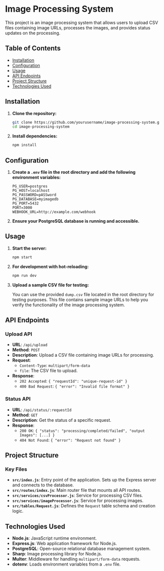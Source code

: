 # Image Processing System

This project is an image processing system that allows users to upload CSV files containing image URLs, processes the images, and provides status updates on the processing.

## Table of Contents

- [Installation](#installation)
- [Configuration](#configuration)
- [Usage](#usage)
- [API Endpoints](#api-endpoints)
- [Project Structure](#project-structure)
- [Technologies Used](#technologies-used)

## Installation

1. **Clone the repository:**

   ```sh
   git clone https://github.com/yourusername/image-processing-system.git
   cd image-processing-system
   ```

2. **Install dependencies:**

   ```sh
   npm install
   ```

## Configuration

1. **Create a `.env` file in the root directory and add the following environment variables:**

   ```env
   PG_USER=postgres
   PG_HOST=localhost
   PG_PASSWORD=pASSword
   PG_DATABASE=myimagedb
   PG_PORT=5432
   PORT=3000
   WEBHOOK_URL=http://example.com/webhook
   ```

2. **Ensure your PostgreSQL database is running and accessible.**

## Usage

1. **Start the server:**

   ```sh
   npm start
   ```

2. **For development with hot-reloading:**

   ```sh
   npm run dev
   ```

3. **Upload a sample CSV file for testing:**

   You can use the provided `dump.csv` file located in the root directory for testing purposes. This file contains sample image URLs to help you verify the functionality of the image processing system.

## API Endpoints

### Upload API

- **URL**: `/api/upload`
- **Method**: `POST`
- **Description**: Upload a CSV file containing image URLs for processing.
- **Request**:
  - `Content-Type`: `multipart/form-data`
  - `file`: The CSV file to upload.
- **Response**:
  - `202 Accepted`: `{ "requestId": "unique-request-id" }`
  - `400 Bad Request`: `{ "error": "Invalid file format" }`

### Status API

- **URL**: `/api/status/:requestId`
- **Method**: `GET`
- **Description**: Get the status of a specific request.
- **Response**:
  - `200 OK`: `{ "status": "processing/completed/failed", "output Images": [...] }`
  - `404 Not Found`: `{ "error": "Request not found" }`

## Project Structure

### Key Files

- **`src/index.js`**: Entry point of the application. Sets up the Express server and connects to the database.
- **`src/routes/index.js`**: Main router file that mounts all API routes.
- **`src/services/csvProcessor.js`**: Service for processing CSV files.
- **`src/services/imageProcessor.js`**: Service for processing images.
- **`src/tables/Request.js`**: Defines the `Request` table schema and creation logic.

## Technologies Used

- **Node.js**: JavaScript runtime environment.
- **Express.js**: Web application framework for Node.js.
- **PostgreSQL**: Open-source relational database management system.
- **Sharp**: Image processing library for Node.js.
- **Multer**: Middleware for handling `multipart/form-data` requests.
- **dotenv**: Loads environment variables from a `.env` file.
